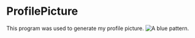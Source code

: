 # ProfilePicture
This program was used to generate my profile picture.
![A blue pattern.](https://avatars.githubusercontent.com/u/104604556?v=4)
